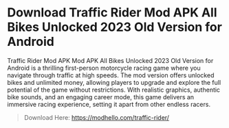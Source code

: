# Download Traffic Rider Mod APK All Bikes Unlocked 2023 Old Version for Android

Traffic Rider Mod APK Mod APK All Bikes Unlocked 2023 Old Version for Android is a thrilling first-person motorcycle racing game where you navigate through traffic at high speeds. The mod version offers unlocked bikes and unlimited money, allowing players to upgrade and explore the full potential of the game without restrictions. With realistic graphics, authentic bike sounds, and an engaging career mode, this game delivers an immersive racing experience, setting it apart from other endless racers.

> Download Here: https://modhello.com/traffic-rider/
